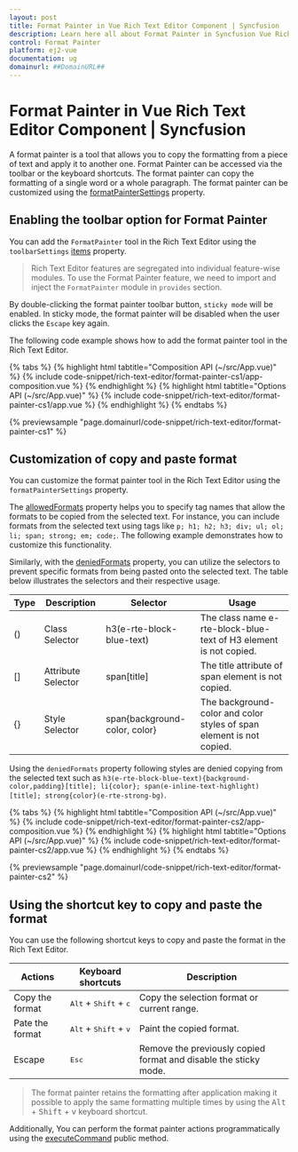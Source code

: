 ```yaml
---
layout: post
title: Format Painter in Vue Rich Text Editor Component | Syncfusion
description: Learn here all about Format Painter in Syncfusion Vue Rich Text Editor component of Syncfusion Essential JS 2 and more.
control: Format Painter  
platform: ej2-vue
documentation: ug
domainurl: ##DomainURL##
---
```


# Format Painter in Vue Rich Text Editor Component | Syncfusion

A format painter is a tool that allows you to copy the formatting from a piece of text and apply it to another one. Format Painter can be accessed via the toolbar or the keyboard shortcuts. The format painter can copy the formatting of a single word or a whole paragraph. The format painter can be customized using the [formatPainterSettings](../api/rich-text-editor/formatPainterSettings/) property.

## Enabling the toolbar option for Format Painter

You can add the `FormatPainter` tool in the Rich Text Editor using the `toolbarSettings` [items](../api/rich-text-editor/toolbarSettings/#items) property.

> Rich Text Editor features are segregated into individual feature-wise modules. To use the Format Painter feature, we need to import and inject the `FormatPainter` module in `provides` section.

By double-clicking the format painter toolbar button, `sticky mode` will be enabled. In sticky mode, the format painter will be disabled when the user clicks the `Escape` key again.

The following code example shows how to add the format painter tool in the Rich Text Editor.

{% tabs %}
{% highlight html tabtitle="Composition API (~/src/App.vue)" %}
{% include code-snippet/rich-text-editor/format-painter-cs1/app-composition.vue %}
{% endhighlight %}
{% highlight html tabtitle="Options API (~/src/App.vue)" %}
{% include code-snippet/rich-text-editor/format-painter-cs1/app.vue %}
{% endhighlight %}
{% endtabs %}

{% previewsample "page.domainurl/code-snippet/rich-text-editor/format-painter-cs1" %}

## Customization of copy and paste format

You can customize the format painter tool in the Rich Text Editor using the `formatPainterSettings` property.

The [allowedFormats](../api/rich-text-editor/formatPainterSettings/#allowedformats) property helps you to specify tag names that allow the formats to be copied from the selected text. For instance, you can include formats from the selected text using tags like `p; h1; h2; h3; div; ul; ol; li; span; strong; em; code;`. The following example demonstrates how to customize this functionality.

Similarly, with the [deniedFormats](../api/rich-text-editor/formatPainterSettings/#deniedformats) property, you can utilize the selectors to prevent specific formats from being pasted onto the selected text. The table below illustrates the selectors and their respective usage.

| Type | Description        | Selector                                                | Usage                                                                  |
|------|--------------------|---------------------------------------------------------|------------------------------------------------------------------------|
| ()   | Class Selector     | h3(e-rte-block-blue-text)                               | The class name e-rte-block-blue-text of H3 element is not copied.      |
| []   | Attribute Selector | span\[title]                                            | The title attribute of span element is not copied.                     |
| {}   | Style Selector     | span{background-color, color}                           | The background-color and color styles of span element is not copied.   |

Using the `deniedFormats` property following styles are denied copying from the selected text such as `h3(e-rte-block-blue-text){background-color,padding}[title]; li{color}; span(e-inline-text-highlight)[title]; strong{color}(e-rte-strong-bg)`.

{% tabs %}
{% highlight html tabtitle="Composition API (~/src/App.vue)" %}
{% include code-snippet/rich-text-editor/format-painter-cs2/app-composition.vue %}
{% endhighlight %}
{% highlight html tabtitle="Options API (~/src/App.vue)" %}
{% include code-snippet/rich-text-editor/format-painter-cs2/app.vue %}
{% endhighlight %}
{% endtabs %}

{% previewsample "page.domainurl/code-snippet/rich-text-editor/format-painter-cs2" %}

## Using the shortcut key to copy and paste the format

You can use the following shortcut keys to copy and paste the format in the Rich Text Editor.

| Actions               | Keyboard shortcuts                               | Description                                                     |
|-----------------------|--------------------------------------------------|-----------------------------------------------------------------|
| Copy the format       | <kbd>Alt</kbd> + <kbd>Shift</kbd> + <kbd>c</kbd> | Copy the selection format or current range.                     |
| Pate the format       | <kbd>Alt</kbd> + <kbd>Shift</kbd> + <kbd>v</kbd> | Paint the copied format.                                        |
| Escape                | <kbd>Esc</kbd>                                   | Remove the previously copied format and disable the sticky mode.|

> The format painter retains the formatting after application making it possible to apply the same formatting multiple times by using the <kbd>Alt</kbd> + <kbd>Shift</kbd> + <kbd>v</kbd> keyboard shortcut.

Additionally, You can perform the format painter actions programmatically using the [executeCommand](../exec-command/) public method.